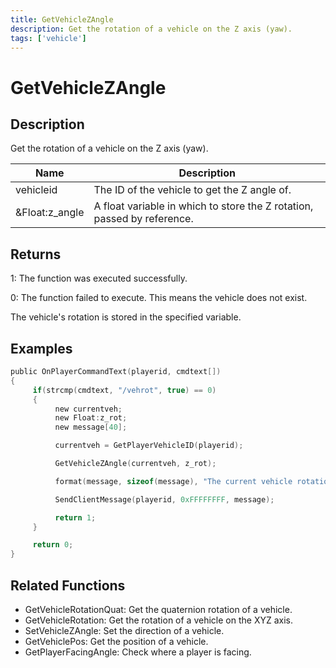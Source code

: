 ```yaml
---
title: GetVehicleZAngle
description: Get the rotation of a vehicle on the Z axis (yaw).
tags: ['vehicle']
---
```


# GetVehicleZAngle

<TagLinks />

## Description

Get the rotation of a vehicle on the Z axis (yaw).


| Name | Description |
|------|-------------|
|vehicleid | The ID of the vehicle to get the Z angle of.|
|&Float:z_angle | A float variable in which to store the Z rotation, passed by reference.|


## Returns

 1: The function was executed successfully. 

 0: The function failed to execute. This means the vehicle does not exist.

 The vehicle's rotation is stored in the specified variable.


## Examples


```c
public OnPlayerCommandText(playerid, cmdtext[])
{
     if(strcmp(cmdtext, "/vehrot", true) == 0)
     {
          new currentveh;
          new Float:z_rot;
          new message[40];

          currentveh = GetPlayerVehicleID(playerid);

          GetVehicleZAngle(currentveh, z_rot);

          format(message, sizeof(message), "The current vehicle rotation is: %.0f", z_rot);

          SendClientMessage(playerid, 0xFFFFFFFF, message);

          return 1;
     }

     return 0;
}
```


## Related Functions


-  GetVehicleRotationQuat: Get the quaternion rotation of a vehicle.
-  GetVehicleRotation: Get the rotation of a vehicle on the XYZ axis.
-  SetVehicleZAngle: Set the direction of a vehicle.
-  GetVehiclePos: Get the position of a vehicle.
-  GetPlayerFacingAngle: Check where a player is facing.